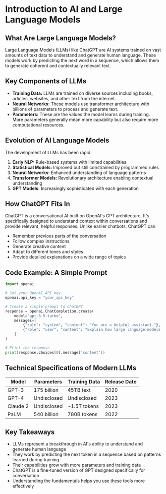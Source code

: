 # Introduction to AI and Large Language Models

## What Are Large Language Models?

Large Language Models (LLMs) like ChatGPT are AI systems trained on vast amounts of text data to understand and generate human language. These models work by predicting the next word in a sequence, which allows them to generate coherent and contextually relevant text.

## Key Components of LLMs

- **Training Data:** LLMs are trained on diverse sources including books, articles, websites, and other text from the internet.
- **Neural Networks:** These models use transformer architecture with billions of parameters to process and generate text.
- **Parameters:** These are the values the model learns during training. More parameters generally mean more capability but also require more computational resources.

## Evolution of AI Language Models

The development of LLMs has been rapid:

1. **Early NLP:** Rule-based systems with limited capabilities
2. **Statistical Models:** Improved but still constrained by programmed rules
3. **Neural Networks:** Enhanced understanding of language patterns
4. **Transformer Models:** Revolutionary architecture enabling contextual understanding
5. **GPT Models:** Increasingly sophisticated with each generation

## How ChatGPT Fits In

ChatGPT is a conversational AI built on OpenAI's GPT architecture. It's specifically designed to understand context within conversations and provide relevant, helpful responses. Unlike earlier chatbots, ChatGPT can:

- Remember previous parts of the conversation
- Follow complex instructions
- Generate creative content
- Adapt to different tones and styles
- Provide detailed explanations on a wide range of topics

## Code Example: A Simple Prompt

```python
import openai

# Set your OpenAI API key
openai.api_key = "your_api_key"

# Create a simple prompt to ChatGPT
response = openai.ChatCompletion.create(
    model="gpt-3.5-turbo",
    messages=[
        {"role": "system", "content": "You are a helpful assistant."},
        {"role": "user", "content": "Explain how large language models work in simple terms."}
    ]
)

# Print the response
print(response.choices[0].message['content'])
```

## Technical Specifications of Modern LLMs

| Model | Parameters | Training Data | Release Date |
|-------|------------|---------------|--------------|
| GPT-3 | 175 billion | 45TB text | 2020 |
| GPT-4 | Undisclosed | Undisclosed | 2023 |
| Claude 2 | Undisclosed | ~1.5T tokens | 2023 |
| PaLM | 540 billion | 780B tokens | 2022 |

## Key Takeaways

- LLMs represent a breakthrough in AI's ability to understand and generate human language
- They work by predicting the next token in a sequence based on patterns learned during training
- Their capabilities grow with more parameters and training data
- ChatGPT is a fine-tuned version of GPT designed specifically for conversation
- Understanding the fundamentals helps you use these tools more effectively 